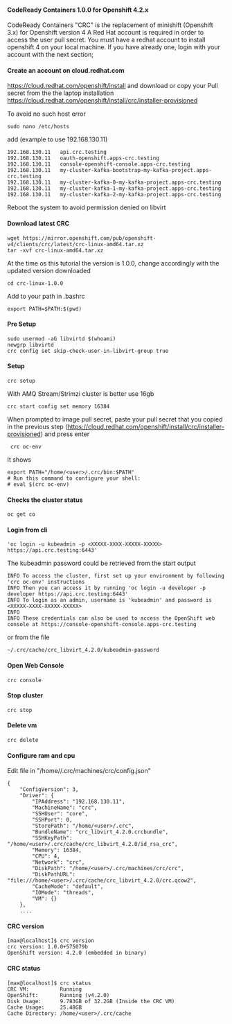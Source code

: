 #### CodeReady Containers 1.0.0 for Openshift 4.2.x
CodeReady Containers "CRC" is the replacement of minishift (Openshift 3.x) for Openshift version 4
A Red Hat account is required in order to access the user pull secret.
You must have a redhat account to install openshift 4 on your local machine.
If you have already one, login with your account with the next section;

 
#### Create an account on cloud.redhat.com

https://cloud.redhat.com/openshift/install
and download or copy your Pull secret from the the laptop
installation https://cloud.redhat.com/openshift/install/crc/installer-provisioned

To avoid no such host error
```console 
sudo nano /etc/hosts 
```
add (example to use 192.168.130.11)
```console 
192.168.130.11   api.crc.testing
192.168.130.11   oauth-openshift.apps-crc.testing
192.168.130.11   console-openshift-console.apps-crc.testing
192.168.130.11   my-cluster-kafka-bootstrap-my-kafka-project.apps-crc.testing
192.168.130.11   my-cluster-kafka-0-my-kafka-project.apps-crc.testing
192.168.130.11   my-cluster-kafka-1-my-kafka-project.apps-crc.testing
192.168.130.11   my-cluster-kafka-2-my-kafka-project.apps-crc.testing
```
Reboot the system to avoid permission denied on libvirt

#### Download latest CRC
```console 
wget https://mirror.openshift.com/pub/openshift-v4/clients/crc/latest/crc-linux-amd64.tar.xz
tar -xvf crc-linux-amd64.tar.xz
```

At the time os this tutorial the version is 1.0.0, change accordingly with the updated version downloaded 

```console 
cd crc-linux-1.0.0
```
Add to your path in .bashrc

```console 
export PATH=$PATH:$(pwd)
```

#### Pre Setup
```console 
sudo usermod -aG libvirtd $(whoami)
newgrp libvirtd
crc config set skip-check-user-in-libvirt-group true
```

#### Setup
```console 
crc setup
```

With AMQ Stream/Strimzi cluster is better use 16gb 
```console 
crc start config set memory 16384 
 ```
 When prompted to image pull secret, paste your pull secret that you copied in the previous step (https://cloud.redhat.com/openshift/install/crc/installer-provisioned)
 and press enter

```console 
 crc oc-env
 ```
 It shows 
```console 
export PATH="/home/<user>/.crc/bin:$PATH"
# Run this command to configure your shell:
# eval $(crc oc-env)
```

#### Checks the cluster status
```console 
oc get co
```

#### Login from cli
```console 
'oc login -u kubeadmin -p <XXXXX-XXXX-XXXXX-XXXXX> https://api.crc.testing:6443'
```
The kubeadmin password could be retrieved from the start output

```console
INFO To access the cluster, first set up your environment by following 'crc oc-env' instructions 
INFO Then you can access it by running 'oc login -u developer -p developer https://api.crc.testing:6443' 
INFO To login as an admin, username is 'kubeadmin' and password is <XXXXX-XXXX-XXXXX-XXXXX> 
INFO                                              
INFO These credentials can also be used to access the OpenShift web console at https://console-openshift-console.apps-crc.testing 
```

or from the file 
```console
~/.crc/cache/crc_libvirt_4.2.0/kubeadmin-password
```

#### Open Web Console
```console 
crc console
```

#### Stop cluster
```console 
crc stop
```

#### Delete vm
```console 
crc delete
```

#### Configure ram and cpu
Edit file in  "/home/<user>/.crc/machines/crc/config.json"
```console 
{
    "ConfigVersion": 3,
    "Driver": {
        "IPAddress": "192.168.130.11",
        "MachineName": "crc",
        "SSHUser": "core",
        "SSHPort": 0,
        "StorePath": "/home/<user>/.crc",
        "BundleName": "crc_libvirt_4.2.0.crcbundle",
        "SSHKeyPath": "/home/<user>/.crc/cache/crc_libvirt_4.2.0/id_rsa_crc",
        "Memory": 16384,
        "CPU": 4,
        "Network": "crc",
        "DiskPath": "/home/<user>/.crc/machines/crc/crc",
        "DiskPathURL": "file:///home/<user>/.crc/cache/crc_libvirt_4.2.0/crc.qcow2",
        "CacheMode": "default",
        "IOMode": "threads",
        "VM": {}
    },
    ....
```

#### CRC version
```console
[max@localhost]$ crc version
crc version: 1.0.0+575079b
OpenShift version: 4.2.0 (embedded in binary)
```

#### CRC status
```console
[max@localhost]$ crc status
CRC VM:          Running
OpenShift:       Running (v4.2.0)
Disk Usage:      9.783GB of 32.2GB (Inside the CRC VM)
Cache Usage:     25.48GB
Cache Directory: /home/<user>/.crc/cache
```
